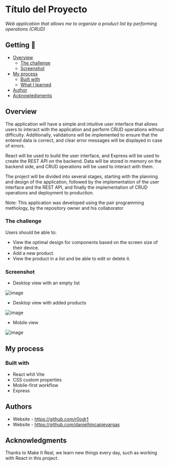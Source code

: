# Título del Proyecto

_Web application that allows me to organize a product list by performing operations (CRUD)_

## Getting 🚀

- [Overview](#overview)
  - [The challenge](#the-challenge)
  - [Screenshot](#screenshot)
- [My process](#my-process)
  - [Built with](#built-with)
  - [What I learned](#what-i-learned)
- [Author](#author)
- [Acknowledgments](#acknowledgments)


## Overview

The application will have a simple and intuitive user interface that allows users to interact with the application and perform CRUD operations without difficulty. Additionally, validations will be implemented to ensure that the entered data is correct, and clear error messages will be displayed in case of errors.

React will be used to build the user interface, and Express will be used to create the REST API on the backend. Data will be stored in memory on the backend side, and CRUD operations will be used to interact with them.

The project will be divided into several stages, starting with the planning and design of the application, followed by the implementation of the user interface and the REST API, and finally the implementation of CRUD operations and deployment to production.

Note: This application was developed using the pair programming methology, by the repository owner and his collaborator

### The challenge

Users should be able to:

- View the optimal design for components based on the screen size of their device.
- Add a new product.
- View the product in a list and be able to edit or delete it.

### Screenshot
- Desktop view with an empty list

![image](https://github.com/danielhincapievargas/my-product-site-backend/assets/126527883/33c11cbf-5d64-4511-9464-c96d3deb0c5c)

- Desktop view with added products

![image](https://github.com/danielhincapievargas/my-product-site-backend/assets/126527883/8341e5f0-33c2-4c61-aee9-f603a6195771)


- Mobile view

![image](https://github.com/danielhincapievargas/my-product-site-backend/assets/126527883/bdaf8893-2446-49ef-93f1-d5b0a3749db0)


## My process

### Built with

- React whit Vite
- CSS custom properties
- Mobile-first workflow
- Express

## Authors

- Website - https://github.com/r0odr1
- Website - https://github.com/danielhincapievargas

## Acknowledgments

Thanks to Make It Real, we learn new things every day, such as working with React in this project.
